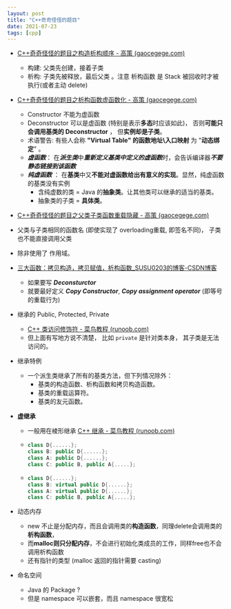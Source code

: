 ```yaml
---
layout: post
title: "C++奇奇怪怪的题目"
date: 2021-07-23
tags: [cpp]
---
```






- [C++奇奇怪怪的题目之构造析构顺序 - 高策 (gaocegege.com)](http://gaocegege.com/Blog/cpp/cppclass)

  - 构建: 父类先创建，接着子类
  - 析构: 子类先被释放，最后父类 。注意 析构函数 是 Stack 被回收时才被执行(或者主动 delete)

- [C++奇奇怪怪的题目之析构函数虚函数化 - 高策 (gaocegege.com)](http://gaocegege.com/Blog/cpp/cppclass1)

  - Constructor 不能为虚函数 
  - Deconstructor 可以是虚函数 (特别是表示**多态**时应该如此)， 否则**可能只会调用基类的 Deconstructor** ， 但**实例却是子类**。
  - 术语警告: 有些人会称 **"Virtual Table" 的函数地址\入口映射** 为 "**动态绑定**" 。 
  - ***虚函数***： 在***派生类***中***重新定义基类中定义的虚函数***时，会告诉编译器***不要静态链接到该函数***
  - ***纯虚函数*** ： 在**基类**中又**不能对虚函数给出有意义的实现**。显然，纯虚函数的基类没有实例
    - 含纯虚数的类 = Java 的**抽象类**。让其他类可以继承的适当的基类。
    - 抽象类的子类 = **具体类**。

-  [C++奇奇怪怪的题目之父类子类函数重载隐藏 - 高策 (gaocegege.com)](http://gaocegege.com/Blog/cpp/cppkeng)

  - 父类与子类相同的函数名 (即使实现了 overloading重载,  即签名不同)， 子类也不能直接调用父类
  - 除非使用了 作用域。

- [三大函数：拷贝构造，拷贝赋值，析构函数_SUSU0203的博客-CSDN博客](https://blog.csdn.net/SUSU0203/article/details/79690316)

  - 如果要写 ***Deconsturctor*** 
  - 就要最好定义 ***Copy Constructor***, ***Copy assignment operator*** (即等号的重载行为)

- 继承的 Public, Protected, Private 

  - [C++ 类访问修饰符 - 菜鸟教程 (runoob.com)](https://www.runoob.com/cplusplus/cpp-class-access-modifiers.html)
  - 但上面有写地方说不清楚， 比如 `private` 是针对类本身， 其子类是无法访问的。

- 继承特例

  - 一个派生类继承了所有的基类方法，但下列情况除外：
    - 基类的构造函数、析构函数和拷贝构造函数。
    - 基类的重载运算符。
    - 基类的友元函数。

- **虚继承**

  - 一般用在棱形继承 [C++ 继承 -  菜鸟教程 (runoob.com)](https://www.runoob.com/cplusplus/cpp-inheritance.html)

  - ```c++
    class D{......};
    class B: public D{......};
    class A: public D{......};
    class C: public B, public A{.....};
    ```

  - ```c++
    class D{......};
    class B: virtual public D{......};
    class A: virtual public D{......};
    class C: public B, public A{.....};
    ```

- 动态内存

  - new 不止是分配内存，而且会调用类的**构造函数**，同理delete会调用类的**析构函数**，
  - 而**malloc则只分配内存**，不会进行初始化类成员的工作，同样free也不会调用析构函数
  - 还有指针的类型 (malloc 返回的指针需要 casting)

- 命名空间 

  - Java 的 Package ? 
  - 但是 namespace 可以嵌套，而且 namespace 很宽松

 

